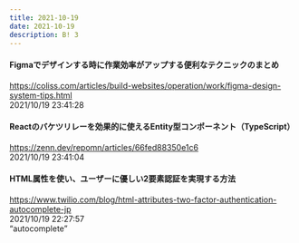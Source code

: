 ```yaml
---
title: 2021-10-19
date: 2021-10-19
description: B! 3
---
```


#### Figmaでデザインする時に作業効率がアップする便利なテクニックのまとめ
https://coliss.com/articles/build-websites/operation/work/figma-design-system-tips.html<br>
2021/10/19 23:41:28<br>


#### Reactのバケツリレーを効果的に使えるEntity型コンポーネント（TypeScript）
https://zenn.dev/repomn/articles/66fed88350e1c6<br>
2021/10/19 23:41:04<br>


#### HTML属性を使い、ユーザーに優しい2要素認証を実現する方法
https://www.twilio.com/blog/html-attributes-two-factor-authentication-autocomplete-jp<br>
2021/10/19 22:27:57<br>
“autocomplete”


